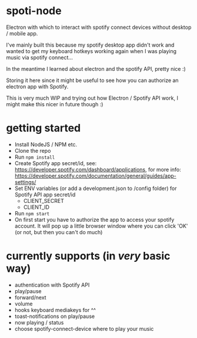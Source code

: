 # spoti-node
Electron with which to interact with spotify connect devices without desktop / mobile app.

I've mainly built this because my spotify desktop app didn't work and wanted to get my keyboard hotkeys working again when I was playing music via spotify connect...

In the meantime I learned about electron and the spotify API, pretty nice :)

Storing it here since it might be useful to see how you can authorize an electron app with Spotify. 

This is very much WIP and trying out how Electron / Spotify API work, I might make this nicer in future though :)

# getting started
* Install NodeJS / NPM etc.
* Clone the repo
* Run `npm install`
* Create Spotify app secret/id, see: https://developer.spotify.com/dashboard/applications, for more info: https://developer.spotify.com/documentation/general/guides/app-settings/
* Set ENV variables (or add a development.json to /config folder) for Spotify API app secret/id
  * CLIENT_SECRET
  * CLIENT_ID
* Run `npm start`
* On first start you have to authorize the app to access your spotify account. It will pop up a little browser window where you can click 'OK' (or not, but then you can't do much)


# currently supports (in _very_ basic way)
* authentication with Spotify API
* play/pause
* forward/next
* volume
* hooks keyboard mediakeys for ^^
* toast-notifications on play/pause
* now playing / status
* choose spotify-connect-device where to play your music

